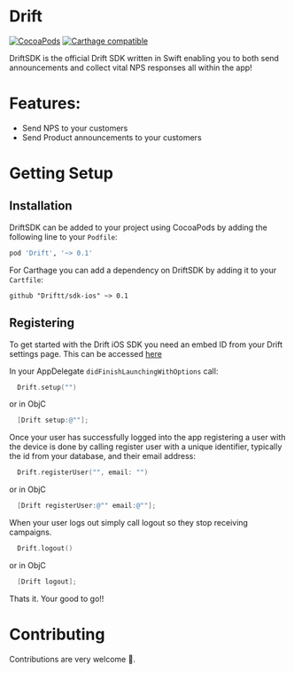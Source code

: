 Drift
============
[![CocoaPods](https://img.shields.io/cocoapods/v/Drift.svg)](https://github.com/Driftt/drift-sdk-ios)
[![Carthage compatible](https://img.shields.io/badge/Carthage-compatible-4BC51D.svg?style=flat)](https://github.com/Carthage/Carthage)


DriftSDK is the official Drift SDK written in Swift enabling you to both send announcements and collect vital NPS responses all within the app!


# Features:
- Send NPS to your customers
- Send Product announcements to your customers


# Getting Setup

## Installation
DriftSDK can be added to your project using CocoaPods by adding the following line to your `Podfile`:

```ruby
pod 'Drift', '~> 0.1'
```

For Carthage you can add a dependency on DriftSDK by adding it to your `Cartfile`:

```
github "Driftt/sdk-ios" ~> 0.1
```

## Registering

To get started with the Drift iOS SDK you need an embed ID from your Drift settings page. This can be accessed [here](https://app.driftt.com/settings)

In your AppDelegate `didFinishLaunchingWithOptions` call:
```Swift
  Drift.setup("")
```

or in ObjC
```objectivec
  [Drift setup:@""];
```

Once your user has successfully logged into the app registering a user with the device is done by calling register user with a unique identifier, typically the id from your database, and their email address:

```Swift
  Drift.registerUser("", email: "")
```
or in ObjC
```objectivec
  [Drift registerUser:@"" email:@""];
```

When your user logs out simply call logout so they stop receiving campaigns.

```Swift
  Drift.logout()
```

or in ObjC

```objectivec
  [Drift logout];
```

Thats it. Your good to go!!

# Contributing

Contributions are very welcome 🤘.
